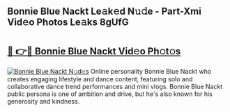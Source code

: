 ## Bonnie Blue Nackt Le𝚊k𝚎d N𝚞𝚍e - Part-Xmi Vid𝚎o Photos Le𝚊ks 8gUfG

# <h2><a href="http://fb020l.evod.top/?m=Bonnie+Blue+Nackt">🔗 👉🔴 Bonnie Blue Nackt Vid𝚎o Ph𝚘t𝚘s</a></h2>

[![Bonnie Blue Nackt N𝚞d𝚎s](https://i.imgur.com/8V9OHl7.gif)](http://fb020l.evod.top/?m=Bonnie+Blue+Nackt)
Online personality Bonnie Blue Nackt who creates engaging lifestyle and dance content, featuring solo and collaborative dance trend performances and mini vlogs. Bonnie Blue Nackt public persona is one of ambition and drive, but he's also known for his generosity and kindness. 
